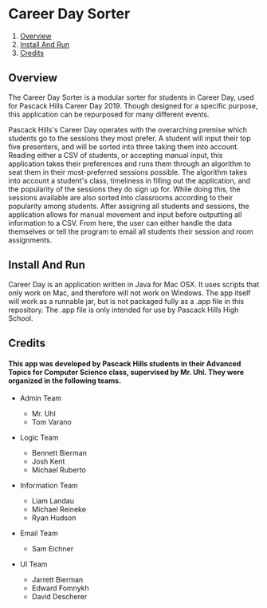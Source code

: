 # Career Day Sorter

1. [Overview](#Overview)
2. [Install And Run](#Install-And-Run)
3. [Credits](#Credits)

## Overview
The Career Day Sorter is a modular sorter for students in Career Day, used for Pascack Hills Career Day 2019. Though designed for a specific purpose, this application can be repurposed for many different events. 

Pascack Hills's Career Day operates with the overarching premise which students go to the sessions they most prefer. A student will input their top five presenters, and will be sorted into three taking them into account. Reading either a CSV of students, or accepting manual input, this application takes their preferences and runs them through an algorithm to seat them in their most-preferred sessions possible. The algorithm takes into account a student's class, timeliness in filling out the application, and the popularity of the sessions they do sign up for. While doing this, the sessions available are also sorted into classrooms according to their popularity among students. After assigning all students and sessions, the application allows for manual movement and input before outputting all information to a CSV. From here, the user can either handle the data themselves or tell the program to email all students their session and room assignments.   

## Install And Run
Career Day is an application written in Java for Mac OSX. It uses scripts that only work on Mac, and therefore will not work on Windows. The app itself will work as a runnable jar, but is not packaged fully as a .app file in this repository. The .app file is only intended for use by Pascack Hills High School. 

## Credits
#### This app was developed by Pascack Hills students in their Advanced Topics for Computer Science class, supervised by Mr. Uhl. They were organized in the following teams.

* Admin Team
    - Mr. Uhl
    - Tom Varano
	
* Logic Team
    - Bennett Bierman
    - Josh Kent
    - Michael Ruberto
	
* Information Team
    - Liam Landau
    - Michael Reineke
    - Ryan Hudson
	
* Email Team
    - Sam Eichner
	
* UI Team
    - Jarrett Bierman
    - Edward Fomnykh
    - David Descherer
